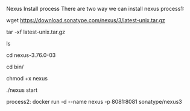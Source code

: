 Nexus Install process
There are two way we can install nexus
process1:

  wget https://download.sonatype.com/nexus/3/latest-unix.tar.gz
  
  tar -xf latest-unix.tar.gz
  
  ls
  
  cd nexus-3.76.0-03
  
  cd bin/
  
  chmod +x nexus
  
  ./nexus start

process2:
  docker run -d --name nexus -p 8081:8081 sonatype/nexus3
  
